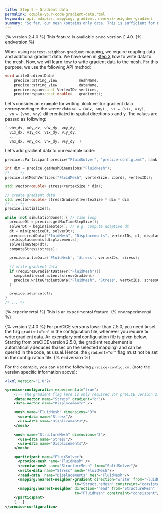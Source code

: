 ```yaml
---
title: Step 9 – Gradient data
permalink: couple-your-code-gradient-data.html
keywords: api, adapter, mapping, gradient, nearest-neighbor-gradient
summary: "So far, our mesh contains only data. This is sufficient for most of the numerical methods that preCICE offers. For nearest-neighbor-gradient mapping, however, preCICE also requires additional gradient data information. In this step, you learn how to add gradient data to the mesh."
---
```


{% version 2.4.0 %}
This feature is available since version 2.4.0.
{% endversion %}

When using `nearest-neighbor-gradient` mapping, we require coupling data and additional gradient data. We have seen in [Step 3](couple-your-code-mesh-and-data-access.html) how to write data to the mesh.
Now, we will learn how to write gradient data to the mesh. For this purpose, we use the following API method:

```cpp
void writeGradientData(
    precice::string_view          meshName,
    precice::string_view          dataName,
    precice::span<const VertexID> vertices,
    precice::span<const double>   gradients);
```

Let's consider an example for writing block vector gradient data corresponding to the vector data `v0 = (v0x, v0y) , v1 = (v1x, v1y), ... , vn = (vnx, vny)` differentiated in spatial directions x and y.
The values are passed as following:

```cpp
( v0x_dx, v0y_dx, v0x_dy, v0y_dy,
  v1x_dx, v1y_dx, v1x_dy, v1y_dy,
  ... ,
  vnx_dx, vny_dx, vnx_dy, vny_dy  )
```

Let's add gradient data to our example code:

```cpp
precice::Participant precice("FluidSolver", "precice-config.xml", rank, size); // constructor

int dim = precice.getMeshDimensions("FluidMesh");
/* ... */
precice.setMeshVertices("FluidMesh", vertexSize, coords, vertexIDs);

std::vector<double> stress(vertexSize * dim);

// create gradient data
std::vector<double> stressGradient(vertexSize * dim * dim)
/* ... */
precice.initialize();

while (not simulationDone()){ // time loop
  preciceDt = precice.getMaxTimeStepSize();
  solverDt = beginTimeStep(); // e.g. compute adaptive dt
  dt = min(preciceDt, solverDt);
  precice.readData("FluidMesh", "Displacements", vertexIDs, dt, displacements);
  setDisplacements(displacements);
  solveTimeStep(dt);
  computeStress(stress);

  precice.writeData("FluidMesh", "Stress", vertexIDs, stress);

  // write gradient data
  if (requiresGradientDataFor("FluidMesh")){
    computeStressGradient(stressGradient)
    precice.writeGradientData("FluidMesh", "Stress", vertexIDs, stressGradient);
  }

  precice.advance(dt);
}
/* ... */
```

{% experimental %}
This is an experimental feature.
{% endexperimental %}

{% version 2.4.0 %}
For preCICE versions lower than 2.5.0, you need to set the flag `gradient="on"` in the configuration file, whenever you require to write gradient data. An exemplary xml configuration file is given below. Starting from preCICE version 2.5.0, the gradient requirement is automatically deduced (based on the selected mapping) and can be queried in the code, as usual. Hence, the `gradient="on"` flag must not be set in the configuration file.
{% endversion %}

For the example, you can use the following `precice-config.xml` (note the version specific information above):

```xml
<?xml version="1.0"?>

<precice-configuration experimental="true">
    <!-- the gradient flag here is only required vor preCICE version 2.4.0 -->
    <data:vector name="Stress" gradient="on"/>
    <data:vector name="Displacements" />

    <mesh name="FluidMesh" dimensions="3">
      <use-data name="Stress"/>
      <use-data name="Displacements"/>
    </mesh>

    <mesh name="StructureMesh" dimensions="3">
      <use-data name="Stress"/>
      <use-data name="Displacements"/>
    </mesh>

    <participant name="FluidSolver">
      <provide-mesh name="FluidMesh" />
      <receive-mesh name="StructureMesh" from="SolidSolver"/>
      <write-data name="Stress" mesh="FluidMesh"/>
      <read-data  name="Displacements" mesh="FluidMesh"/>
      <mapping:nearest-neighbor-gradient direction="write" from="FluidMesh"
                                to="StructureMesh" constraint="consistent"/>
      <mapping:nearest-neighbor direction="read" from="StructureMesh"
                                to="FluidMesh" constraint="consistent"/>
    </participant>
    [...]
</precice-configuration>
```
